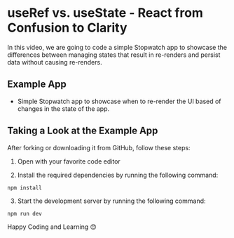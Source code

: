 # **useRef vs. useState - React from Confusion to Clarity**

In this video, we are going to code a simple Stopwatch app to showcase the differences between managing states that result in re-renders and persist data without causing re-renders.

## Example App

- Simple Stopwatch app to showcase when to re-render the UI based of changes in the state of the app.

## Taking a Look at the Example App

After forking or downloading it from GitHub, follow these steps:

1. Open with your favorite code editor

2. Install the required dependencies by running the following command:

```
npm install
```

3. Start the development server by running the following command:

```
npm run dev
```

Happy Coding and Learning 😊
